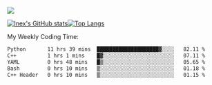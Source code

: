 ![](https://komarev.com/ghpvc/?username=lnexenl&style=flat-square&color=orange)

[![lnex's GitHub stats](https://github-readme-stats.vercel.app/api?username=lnexenl&count_private=true&show_icons=true)](https://github.com/anuraghazra/github-readme-stats)[![Top Langs](https://github-readme-stats.vercel.app/api/top-langs/?username=lnexenl&layout=compact&langs_count=8&exclude_repo=32-bit-MIPS-CPU)](https://github.com/anuraghazra/github-readme-stats)

My Weekly Coding Time:
<!--START_SECTION:waka-->

```txt
Python       11 hrs 39 mins  ████████████████████▓░░░░   82.11 %
C++          1 hrs 1 mins    █▓░░░░░░░░░░░░░░░░░░░░░░░   07.11 %
YAML         0 hrs 48 mins   █▒░░░░░░░░░░░░░░░░░░░░░░░   05.65 %
Bash         0 hrs 10 mins   ▒░░░░░░░░░░░░░░░░░░░░░░░░   01.18 %
C++ Header   0 hrs 10 mins   ▒░░░░░░░░░░░░░░░░░░░░░░░░   01.15 %
```

<!--END_SECTION:waka-->


